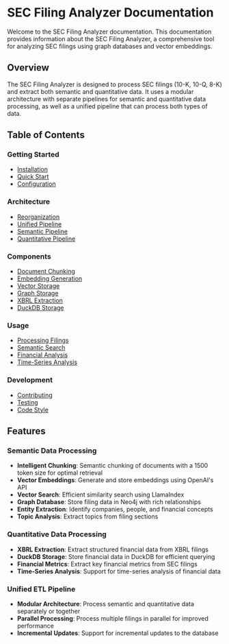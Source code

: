 # SEC Filing Analyzer Documentation

Welcome to the SEC Filing Analyzer documentation. This documentation provides information about the SEC Filing Analyzer, a comprehensive tool for analyzing SEC filings using graph databases and vector embeddings.

## Overview

The SEC Filing Analyzer is designed to process SEC filings (10-K, 10-Q, 8-K) and extract both semantic and quantitative data. It uses a modular architecture with separate pipelines for semantic and quantitative data processing, as well as a unified pipeline that can process both types of data.

## Table of Contents

### Getting Started

- [Installation](installation.md)
- [Quick Start](quick_start.md)
- [Configuration](configuration.md)

### Architecture

- [Reorganization](reorganization.md)
- [Unified Pipeline](unified_pipeline.md)
- [Semantic Pipeline](semantic_pipeline.md)
- [Quantitative Pipeline](quantitative_pipeline.md)

### Components

- [Document Chunking](document_chunking.md)
- [Embedding Generation](embedding_generation.md)
- [Vector Storage](vector_storage.md)
- [Graph Storage](graph_storage.md)
- [XBRL Extraction](xbrl_extraction.md)
- [DuckDB Storage](duckdb_storage.md)

### Usage

- [Processing Filings](processing_filings.md)
- [Semantic Search](semantic_search.md)
- [Financial Analysis](financial_analysis.md)
- [Time-Series Analysis](time_series_analysis.md)

### Development

- [Contributing](contributing.md)
- [Testing](testing.md)
- [Code Style](code_style.md)

## Features

### Semantic Data Processing

- **Intelligent Chunking**: Semantic chunking of documents with a 1500 token size for optimal retrieval
- **Vector Embeddings**: Generate and store embeddings using OpenAI's API
- **Vector Search**: Efficient similarity search using LlamaIndex
- **Graph Database**: Store filing data in Neo4j with rich relationships
- **Entity Extraction**: Identify companies, people, and financial concepts
- **Topic Analysis**: Extract topics from filing sections

### Quantitative Data Processing

- **XBRL Extraction**: Extract structured financial data from XBRL filings
- **DuckDB Storage**: Store financial data in DuckDB for efficient querying
- **Financial Metrics**: Extract key financial metrics from SEC filings
- **Time-Series Analysis**: Support for time-series analysis of financial data

### Unified ETL Pipeline

- **Modular Architecture**: Process semantic and quantitative data separately or together
- **Parallel Processing**: Process multiple filings in parallel for improved performance
- **Incremental Updates**: Support for incremental updates to the database
